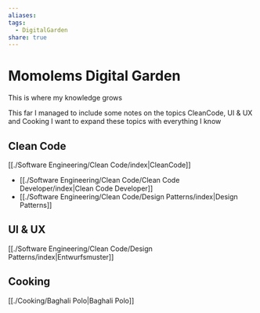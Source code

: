 ```yaml
---
aliases: 
tags:
  - DigitalGarden
share: true
---
```

# Momolems Digital Garden
This is where my knowledge grows

This far I managed to include some notes on the topics CleanCode, UI & UX and Cooking
I want to expand these topics with everything I know

## Clean Code
[[./Software Engineering/Clean Code/index|CleanCode]]
- [[./Software Engineering/Clean Code/Clean Code Developer/index|Clean Code Developer]]
- [[./Software Engineering/Clean Code/Design Patterns/index|Design Patterns]]

## UI & UX
[[./Software Engineering/Clean Code/Design Patterns/index|Entwurfsmuster]]

## Cooking
[[./Cooking/Baghali Polo|Baghali Polo]]